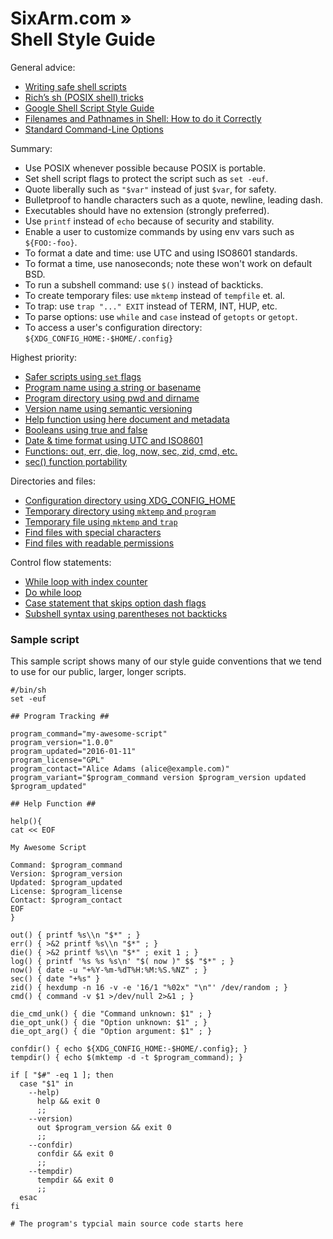 # SixArm.com » <br> Shell Style Guide

General advice:

  * [Writing safe shell scripts](https://sipb.mit.edu/doc/safe-shell/)
  * [Rich’s sh (POSIX shell) tricks](http://www.etalabs.net/sh_tricks.html)
  * [Google Shell Script Style Guide](https://google.github.io/styleguide/shell.xml])
  * [Filenames and Pathnames in Shell: How to do it Correctly](http://www.dwheeler.com/essays/filenames-in-shell.html)
  * [Standard Command-Line Options](http://www.tldp.org/LDP/abs/html/standard-options.html)

Summary:

  * Use POSIX whenever possible because POSIX is portable.
  * Set shell script flags to protect the script such as `set -euf`.
  * Quote liberally such as `"$var"` instead of just `$var`, for safety.
  * Bulletproof to handle characters such as a quote, newline, leading dash.
  * Executables should have no extension (strongly preferred).
  * Use `printf` instead of `echo` because of security and stability.
  * Enable a user to customize commands by using env vars such as `${FOO:-foo}`.
  * To format a date and time: use UTC and using ISO8601 standards.
  * To format a time, use nanoseconds; note these won't work on default BSD.
  * To run a subshell command: use `$()` instead of backticks.
  * To create temporary files: use `mktemp` instead of `tempfile` et. al.
  * To trap: use `trap "..." EXIT` instead of TERM, INT, HUP, etc.
  * To parse options: use `while` and `case` instead of `getopts` or `getopt`.
  * To access a user's configuration directory: `${XDG_CONFIG_HOME:-$HOME/.config}`

Highest priority:

  * [Safer scripts using `set` flags](safer-scripts-using-set-flags.md)
  * [Program name using a string or basename](program-name-using-a-string-or-basename.md)
  * [Program directory using pwd and dirname](program-directory-using-pwd-andr-basename.md)
  * [Version name using semantic versioning](version-name-using-semantic-versioning.md)
  * [Help function using here document and metadata](help-function-using-here-document-and-metadata.md)
  * [Booleans using true and false](booleans-using-true-and-false.md)
  * [Date &amp; time format using UTC and ISO8601](date-time-format-using-utc-and-iso8601.md)
  * [Functions: out, err, die, log, now, sec, zid, cmd, etc.](functions-out-err-die-log-now-sec-zid-cmd-etc.md)
  * [sec() function portability](sec-function-portability.md)

Directories and files:

  * [Configuration directory using XDG_CONFIG_HOME](configuration-directory-using-xdg-config-home.md)
  * [Temporary directory using `mktemp` and `program`](temporary-directory-using-mktemp-and-program.md)
  * [Temporary file using `mktemp` and `trap`](temporary-file-using-mktemp-and-trap.md)
  * [Find files with special characters](find-files-with-special-characters.md)
  * [Find files with readable permissions](find-files-with-readable-permissions.md)

Control flow statements:

  * [While loop with index counter](while-loop-with-index-counter.md)
  * [Do while loop](do-while-loop.md)
  * [Case statement that skips option dash flags](case-statement-that-skips-option-dash-flags.md)
  * [Subshell syntax using parentheses not backticks](subshell-syntax-using-parentheses-not-backticks.md)


### Sample script

This sample script shows many of our style guide conventions that we tend to use for our public, larger, longer scripts.

    #/bin/sh
    set -euf

    ## Program Tracking ##

    program_command="my-awesome-script"
    program_version="1.0.0"
    program_updated="2016-01-11"
    program_license="GPL"
    program_contact="Alice Adams (alice@example.com)"
    program_variant="$program_command version $program_version updated $program_updated"

    ## Help Function ##

    help(){
    cat << EOF

    My Awesome Script

    Command: $program_command
    Version: $program_version
    Updated: $program_updated
    License: $program_license
    Contact: $program_contact
    EOF
    }

    out() { printf %s\\n "$*" ; }
    err() { >&2 printf %s\\n "$*" ; }
    die() { >&2 printf %s\\n "$*" ; exit 1 ; }
    log() { printf '%s %s %s\n' "$( now )" $$ "$*" ; }
    now() { date -u "+%Y-%m-%dT%H:%M:%S.%NZ" ; }
    sec() { date "+%s" }
    zid() { hexdump -n 16 -v -e '16/1 "%02x" "\n"' /dev/random ; }
    cmd() { command -v $1 >/dev/null 2>&1 ; }
    
    die_cmd_unk() { die "Command unknown: $1" ; }
    die_opt_unk() { die "Option unknown: $1" ; }
    die_opt_arg() { die "Option argument: $1" ; }

    confdir() { echo ${XDG_CONFIG_HOME:-$HOME/.config}; }
    tempdir() { echo $(mktemp -d -t $program_command); }

    if [ "$#" -eq 1 ]; then
      case "$1" in
        --help)
          help && exit 0
          ;;
        --version)
          out $program_version && exit 0
          ;;
        --confdir)
          confdir && exit 0
          ;;
        --tempdir)
          tempdir && exit 0
          ;;
      esac
    fi

    # The program's typcial main source code starts here
